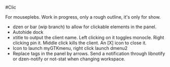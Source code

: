 #Clic



For mouseplebs. Work in progress, only a rough outline, it's only for show.

* dzen or bar (wip branch) to allow for clickable elements in the panel.
* Autohide dock
* xtitle to output the client name. Left clicking on it toggles monocle. Right clicking pin it. Middle click kills the client. An [X] icon to close it.
* Icon to launch myGTKmenu, right click launch dmenu2
* Replace tags in the panel by arrows. Send a notification through libnotify or dzen-notify or not-stat when changing workspace.
